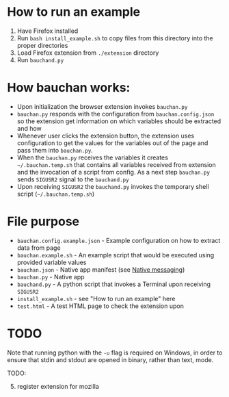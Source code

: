 # How to run an example
1. Have Firefox installed
1. Run `bash install_example.sh` to copy files from this directory into the proper directories
1. Load Firefox extension from `./extension` directory
1. Run `bauchand.py`

# How bauchan works:
* Upon initialization the browser extension invokes `bauchan.py`
* `bauchan.py` responds with the configuration from `bauchan.config.json`
so the extension get information on which variables should be extracted and how
* Whenever user clicks the extension button, the extension uses configuration to get the values
for the variables out of the page and pass them into `bauchan.py`.
* When the `bauchan.py` receives the variables it creates `~/.bauchan.temp.sh`
that contains all variables received from extension and the invocation of a script from config.
As a next step `bauchan.py` sends `SIGUSR2` signal to the `bauchand.py`
* Upon receiving `SIGUSR2` the `bauchand.py` invokes the temporary shell script (`~/.bauchan.temp.sh`)

# File purpose
* `bauchan.config.example.json` - Example configuration on how to extract data from page
* `bauchan.example.sh` - An example script that would be executed using provided variable values
* `bauchan.json` - Native app manifest (see [Native messaging](https://developer.mozilla.org/en-US/docs/Mozilla/Add-ons/WebExtensions/Native_messaging))
* `bauchan.py` - Native app
* `bauchand.py` - A python script that invokes a Terminal upon receiving `SIGUSR2`
* `install_example.sh` - see "How to run an example" here
* `test.html` - A test HTML page to check the extension upon

# TODO

 Note that running python with the `-u` flag is required on Windows,
 in order to ensure that stdin and stdout are opened in binary, rather
 than text, mode.

TODO:

 5. register extension for mozilla
 

